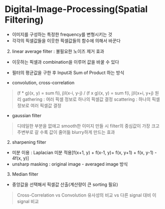 # Digital-Image-Processing(Spatial Filtering)
 - 이미지를 구성하는 특정한 frequency를 변형시키는 것
 - 각각의 픽셀값들을 이웃한 픽셀값들의 함수에 의해서 바꾼다

2. linear average filter : 불필요한 노이즈 제거 효과
 - 이웃하는 픽셀과 combination을 이루어 값을 바꿀 수 있다
 - 필터의 평균값을 구한 후 Input과 Sum of Product 하는 방식

 - convolution, cross-correlation
 >(f * g)(x, y) = sum f(i, j)I(x-i, y-j) / (f x g)(x, y) = sum f(i, j)I(x+i, y+j)
 > 원리
 >gathering : 여러 픽셀 정보로 하나의 픽셀값 결정
 >scattering : 하나의 픽셀 정보로 여러 픽셀값 결정

 - gaussian filter
 >디테일한 부분을 없애고 smooth한 이미지 만들 시
 >filter의 중심값이 가장 크고 주변부로 갈 수록 값이 줄어듦
 >blurry하게 만드는 효과

2. sharpening filter
 - 미분 이용 : Laplacian 미분 적용[f(x+1, y) + f(x-1, y)+ f(x, y+1) + f(x, y-1) - 4f(x, y)]
 - unsharp masking : original image - averaged image 방식
 
3. Median filter
 - 중앙값을 선택해서 픽셀값 산출(계산량이 큰 sorting 필요)

>Cross-Correlation vs Convolution
>유사성의 비교 vs 다른 signal 대비 이 signal 비교







